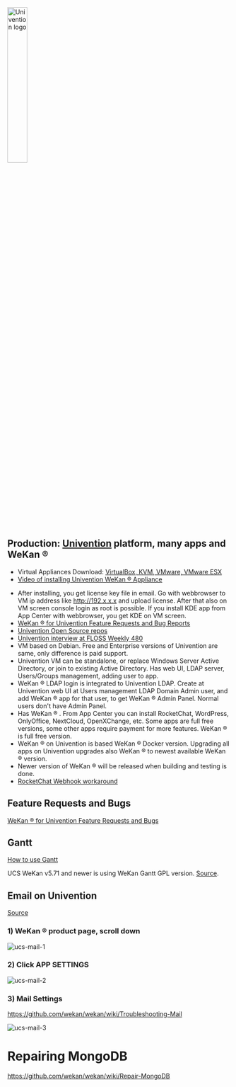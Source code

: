 <img src="https://wekan.github.io/hosting/univention.svg" width="30%" alt="Univention logo" />

## <a name="ProductionUnivention"></a>Production: [Univention](https://www.univention.com/products/univention-app-center/app-catalog/wekan/) platform, many apps and WeKan ®

- Virtual Appliances Download: [VirtualBox, KVM, VMware, VMware ESX](https://www.univention.com/products/univention-app-center/app-catalog/wekan/)
- [Video of installing Univention WeKan ® Appliance](https://wekan.github.io/UCS-4.4-with-wekan-10.200.2.25.webm)
<!-- Batyr Ashim 20.06.2024 я не могу менять так как это не проблема, это нужная ссылка проекта -->
- After installing, you get license key file in email. Go with webbrowser to VM ip address like http://192.x.x.x and upload license. After that also on VM screen console login as root is possible. If you install KDE app from App Center with webbrowser, you get KDE on VM screen.
- [WeKan ® for Univention Feature Requests and Bug Reports](https://github.com/wekan/univention/issues)
- [Univention Open Source repos](https://github.com/Univention)
- [Univention interview at FLOSS Weekly 480](https://twit.tv/shows/floss-weekly/episodes/480)
- VM based on Debian. Free and Enterprise versions of Univention are same, only difference is paid support.
- Univention VM can be standalone, or replace Windows Server Active Directory, or join to existing Active Directory. Has web UI, LDAP server, Users/Groups management, adding user to app.
- WeKan ® LDAP login is integrated to Univention LDAP. Create at Univention web UI at Users management LDAP Domain Admin user, and add WeKan ® app for that user, to get WeKan ® Admin Panel. Normal users don't have Admin Panel.
- Has WeKan ® . From App Center you can install RocketChat, WordPress, OnlyOffice, NextCloud, OpenXChange, etc. Some apps are full free versions, some other apps require payment for more features. WeKan ® is full free version.
- WeKan ® on Univention is based WeKan ® Docker version. Upgrading all apps on Univention upgrades also WeKan ® to newest available WeKan ® version.
- Newer version of WeKan ® will be released when building and testing is done.
- [RocketChat Webhook workaround](https://github.com/wekan/univention/issues/15)

## Feature Requests and Bugs

[WeKan ® for Univention Feature Requests and Bugs](https://github.com/wekan/univention/issues)

## Gantt

[How to use Gantt](Gantt)

UCS WeKan v5.71 and newer is using WeKan Gantt GPL version. [Source](https://github.com/wekan/wekan/issues/2870#issuecomment-954598565).

## Email on Univention

[Source](https://github.com/wekan/univention/issues/6#issuecomment-607986717)

### 1) WeKan ® product page, scroll down

![ucs-mail-1](https://user-images.githubusercontent.com/15545/78279227-e682f700-751f-11ea-83fc-d22bc71b77fb.png)

### 2) Click APP SETTINGS

![ucs-mail-2](https://user-images.githubusercontent.com/15545/78279301-fdc1e480-751f-11ea-9d7b-1632c71cd79a.png)

### 3) Mail Settings

https://github.com/wekan/wekan/wiki/Troubleshooting-Mail

![ucs-mail-3](https://user-images.githubusercontent.com/15545/78279359-129e7800-7520-11ea-9e22-a911826285ba.png)

# Repairing MongoDB

https://github.com/wekan/wekan/wiki/Repair-MongoDB
